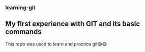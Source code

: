 ### learning-git
## My first experience with GIT and its basic commands

This repo was used to learn and practice git😅😅
